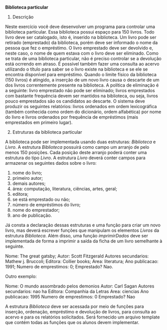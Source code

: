 **Biblioteca particular**

1. Descrição

Neste exercício você deve desenvolver um programa para controlar uma biblioteca particular. Essa
biblioteca possui espaço para 150 livros. Todo livro deve ser catalogado, isto é, inserido na biblioteca.
Um livro pode ser retirado (emprestado) da biblioteca, porém deve ser informado o nome da pessoa
que fez o empréstimo. O livro emprestado deve ser devolvido e, neste caso, o nome de quem estava
com o livro deve ser eliminado. Como se trata de uma biblioteca particular, não é preciso controlar
se a devolução está ocrrendo em atraso. É possível também fazer uma consulta ao acervo utilizando
o título para saber se o livro existe na biblioteca e se ele se encontra disponível para empréstimo.
Quando o limite físico da biblioteca (150 livros) é atingido, a inserção de um novo livro causa o descarte
de um dos livros correntemente presente na biblioteca. A política de eliminação é a seguinte: livro 
emprestado não pode ser eliminado; livros emprestados com bastante frequência devem ser mantidos
na biblioteca, ou seja, livros pouco emprestados são os candidatos ao descarte.
O sistema deve produzir os seguintes relatórios: livros ordenados em ordem lexicográfica (também
conhecida como ordem do dicionário, ordem alfabética) por nome do livro e livros ordenados por
frequência de empréstimos (mais emprestados em primeiro lugar).

2. Estruturas da biblioteca particular

A biblioteca pode ser implementada usando duas estruturas: *Biblioteca* e *Livro*. A estrutura
*Biblioteca* possuirá como campo um arranjo de pelo menos 150 posições. Cada posição deste arranjo
poderá conter uma estrutura do tipo *Livro*. A estrutura *Livro* deverá conter campos para armazenar
os seguintes dados sobre o livro:

 1. nome do livro;
 2. primeiro autor;
 3. demais autores;
 4. área: computação, literatura, ciências, artes, geral;
 5. editora;
 6. se está emprestado ou não;
 7. número de empréstimos do livro;
 8. nome do emprestador;
 9. ano de publicação.

Já consta a declaração dessas estruturas e uma função para criar um novo livro, mas
deverá escrever funções que manipulam os elementos *Livros* da estrutura *Biblioteca*. Além disso,
uma função *imprimirDados* deve ser implementada de forma a imprimir a saída da ficha de um livro
semelhante à seguinte.

 Nome: The great gatsby;
 Autor: Scott Fitzgerald
 Autores secundarios: Mathew j. Bruccoli;
 Editora: Collier books;
 Area: literatura;
 Ano publicacao: 1991;
 Numero de emprestimos: 0;
 Emprestado? Nao.

 Outro exemplo:

 Nome: O mundo assombrado pelos demonios
 Autor: Carl Sagan
 Autores secundarios: nao ha
 Editora: Companhia da Letras
 Area: ciencias
 Ano publicacao: 1995
 Numero de emprestimos: 0
 Emprestado? Nao

 A estrutura *Biblioteca* deve ser acessada por meio de funções para inserção, ordenação, empréstimo
 e devolução de livros, para consulta ao acervo e para os relatórios solicitados. Será fornecido um
 arquivo template que contém todas as funções que os alunos devem implementar.
